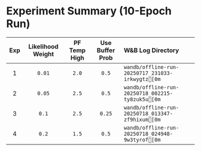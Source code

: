 # Experiment Summary (10-Epoch Run)

| Exp | Likelihood Weight | PF Temp High | Use Buffer Prob | W&B Log Directory |
|:---:|:-----------------:|:------------:|:---------------:|:------------------|
| 1 | `0.01` | `2.0` | `0.5` | `wandb/offline-run-20250717_231033-irkwygtz[0m` |
| 2 | `0.05` | `2.5` | `0.5` | `wandb/offline-run-20250718_002215-ty8zuk5u[0m` |
| 3 | `0.1` | `2.5` | `0.25` | `wandb/offline-run-20250718_013347-zf9hixum[0m` |
| 4 | `0.2` | `1.5` | `0.5` | `wandb/offline-run-20250718_024948-9w3tyrof[0m` |
